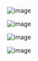 
![image](https://github.com/user-attachments/assets/daac0996-8758-41a9-9a4f-3aa486775e92)


![image](https://github.com/user-attachments/assets/f0bf1033-3367-482b-8956-b3ce78490c45)

![image](https://github.com/user-attachments/assets/70257eaa-cd80-4a07-a61d-b37ea81a410d)


![image](https://github.com/user-attachments/assets/14871282-e603-4007-97c4-b6cebe770abd)

